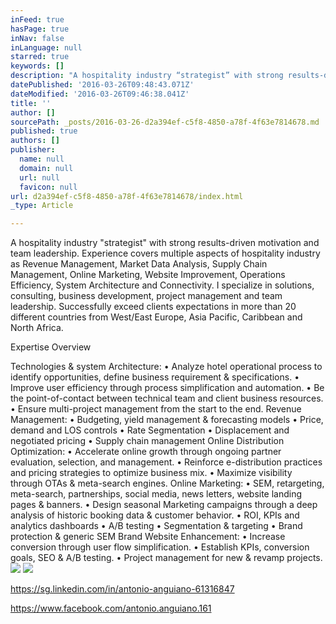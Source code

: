 ```yaml
---
inFeed: true
hasPage: true
inNav: false
inLanguage: null
starred: true
keywords: []
description: "A hospitality industry “strategist” with strong results-driven motivation and team leadership. \n\nExperience covers multiple aspects of hospitality industry as Revenue Management, Market Data Analysis, Supply Chain Management, Online Marketing, Website Improvement, Operations Efficiency, System Architecture and Connectivity.\n\nI specialize in solutions, consulting, business development, project management and team leadership. \n\nSuccessfully exceed clients expectations in more than 20 different countries from West/East Europe, Asia Pacific, Caribbean and North Africa. \_"
datePublished: '2016-03-26T09:48:43.071Z'
dateModified: '2016-03-26T09:46:38.041Z'
title: ''
author: []
sourcePath: _posts/2016-03-26-d2a394ef-c5f8-4850-a78f-4f63e7814678.md
published: true
authors: []
publisher:
  name: null
  domain: null
  url: null
  favicon: null
url: d2a394ef-c5f8-4850-a78f-4f63e7814678/index.html
_type: Article

---
```

A hospitality industry "strategist" with strong results-driven motivation and team leadership. 
Experience covers multiple aspects of hospitality industry as Revenue Management, Market Data Analysis, Supply Chain Management, Online Marketing, Website Improvement, Operations Efficiency, System Architecture and Connectivity.
I specialize in solutions, consulting, business development, project management and team leadership. 
Successfully exceed clients expectations in more than 20 different countries from West/East Europe, Asia Pacific, Caribbean and North Africa.  

Expertise Overview

Technologies & system Architecture: 
• Analyze hotel operational process to identify opportunities, define business requirement & specifications.
• Improve user efficiency through process simplification and automation.
• Be the point-of-contact between technical team and client business resources.
• Ensure multi-project management from the start to the end.
Revenue Management:
• Budgeting, yield management & forecasting models
• Price, demand and LOS controls
• Rate Segmentation
• Displacement and negotiated pricing
• Supply chain management
Online Distribution Optimization:
• Accelerate online growth through ongoing partner evaluation, selection, and management.
• Reinforce e-distribution practices and pricing strategies to optimize business mix.
• Maximize visibility through OTAs & meta-search engines.
Online Marketing:
• SEM, retargeting, meta-search, partnerships, social media, news letters, website landing pages & banners.
• Design seasonal Marketing campaigns through a deep analysis of historic booking data & customer behavior.
• ROI, KPIs and analytics dashboards
• A/B testing 
• Segmentation & targeting
• Brand protection & generic SEM 
Brand Website Enhancement: 
• Increase conversion through user flow simplification.
• Establish KPIs, conversion goals, SEO & A/B testing.
• Project management for new & revamp projects.
![](https://the-grid-user-content.s3-us-west-2.amazonaws.com/62096677-e2ee-413b-afe1-aeaa7f1043b7.jpg)
![](https://the-grid-user-content.s3-us-west-2.amazonaws.com/34868748-e432-432d-88bf-d105de0cb436.jpg)

https://sg.linkedin.com/in/antonio-anguiano-61316847

https://www.facebook.com/antonio.anguiano.161